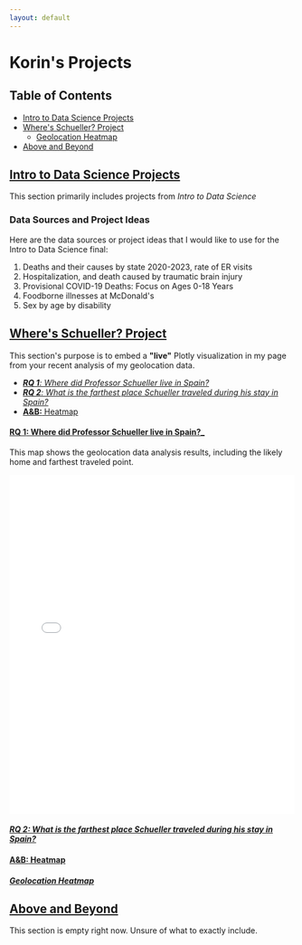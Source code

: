 ```yaml
---
layout: default
---
```

# Korin's Projects

## Table of Contents
- [Intro to Data Science Projects](#intro-to-data-science-projects)
- [Where's Schueller? Project](#wheres-schueller-project)
  - [Geolocation Heatmap](#geolocation-heatmap)
- [Above and Beyond](#above-and-beyond)

## [Intro to Data Science Projects](#intro-to-data-science-projects)
This section primarily includes projects from _Intro to Data Science_

### Data Sources and Project Ideas
Here are the data sources or project ideas that I would like to use for the Intro to Data Science final:
1. Deaths and their causes by state 2020-2023, rate of ER visits
2. Hospitalization, and death caused by traumatic brain injury
3. Provisional COVID-19 Deaths: Focus on Ages 0-18 Years
4. Foodborne illnesses at McDonald's
5. Sex by age by disability

## [Where's Schueller? Project](#wheres-schueller-project)
This section's purpose is to embed a **"live"** Plotly visualization in my page from your recent analysis of my geolocation data.

- [_**RQ 1**: Where did Professor Schueller live in Spain?_](####**RQ-1:**)
- [_**RQ 2**: What is the farthest place Schueller traveled during his stay in Spain?_](####**RQ-2**)
- [**A&B:** Heatmap](####**A&B**)





#### [**RQ 1**: Where did Professor Schueller live in Spain?_](####**RQ-1:**)

This map shows the geolocation data analysis results, including the likely home and farthest traveled point.

<iframe src="assets/vis.html" width="100%" height="600px" style="border: none;"></iframe>

#### [_**RQ 2**: What is the farthest place Schueller traveled during his stay in Spain?_](####**RQ-2**)




#### [**A&B:** Heatmap](####**A&B**)

##### [Geolocation Heatmap](#geolocation-heatmap)

## [Above and Beyond](#above-and-beyond)
This section is empty right now. Unsure of what to exactly include.

